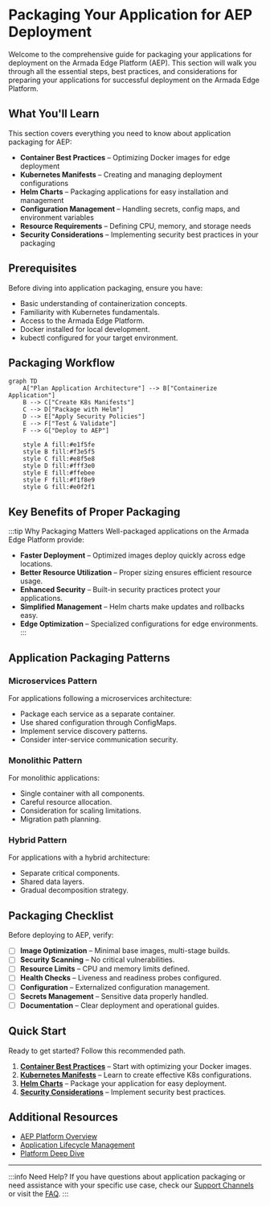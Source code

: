 # Packaging Your Application for AEP Deployment

Welcome to the comprehensive guide for packaging your applications for deployment on the Armada Edge Platform (AEP). This section will walk you through all the essential steps, best practices, and considerations for preparing your applications for successful deployment on the Armada Edge Platform.

## What You'll Learn

This section covers everything you need to know about application packaging for AEP:

- **Container Best Practices** – Optimizing Docker images for edge deployment
- **Kubernetes Manifests** – Creating and managing deployment configurations
- **Helm Charts** – Packaging applications for easy installation and management
- **Configuration Management** – Handling secrets, config maps, and environment variables
- **Resource Requirements** – Defining CPU, memory, and storage needs
- **Security Considerations** – Implementing security best practices in your packaging

## Prerequisites

Before diving into application packaging, ensure you have:

- Basic understanding of containerization concepts.
- Familiarity with Kubernetes fundamentals.
- Access to the Armada Edge Platform.
- Docker installed for local development.
- kubectl configured for your target environment.

## Packaging Workflow

```mermaid
graph TD
    A["Plan Application Architecture"] --> B["Containerize Application"]
    B --> C["Create K8s Manifests"]
    C --> D["Package with Helm"]
    D --> E["Apply Security Policies"]
    E --> F["Test & Validate"]
    F --> G["Deploy to AEP"]
    
    style A fill:#e1f5fe
    style B fill:#f3e5f5
    style C fill:#e8f5e8
    style D fill:#fff3e0
    style E fill:#ffebee
    style F fill:#f1f8e9
    style G fill:#e0f2f1
```

## Key Benefits of Proper Packaging

:::tip Why Packaging Matters
Well-packaged applications on the Armada Edge Platform provide:
- **Faster Deployment** – Optimized images deploy quickly across edge locations.
- **Better Resource Utilization** – Proper sizing ensures efficient resource usage.
- **Enhanced Security** – Built-in security practices protect your applications.
- **Simplified Management** – Helm charts make updates and rollbacks easy.
- **Edge Optimization** – Specialized configurations for edge environments.
:::

## Application Packaging Patterns

### Microservices Pattern
For applications following a microservices architecture:
- Package each service as a separate container.
- Use shared configuration through ConfigMaps.
- Implement service discovery patterns.
- Consider inter-service communication security.

### Monolithic Pattern
For monolithic applications:
- Single container with all components.
- Careful resource allocation.
- Consideration for scaling limitations.
- Migration path planning.

### Hybrid Pattern
For applications with a hybrid architecture:
- Separate critical components.
- Shared data layers.
- Gradual decomposition strategy.

## Packaging Checklist

Before deploying to AEP, verify:

- [ ] **Image Optimization** – Minimal base images, multi-stage builds.
- [ ] **Security Scanning** – No critical vulnerabilities.
- [ ] **Resource Limits** – CPU and memory limits defined.
- [ ] **Health Checks** – Liveness and readiness probes configured.
- [ ] **Configuration** – Externalized configuration management.
- [ ] **Secrets Management** – Sensitive data properly handled.
- [ ] **Documentation** – Clear deployment and operational guides.

## Quick Start

Ready to get started? Follow this recommended path.

1. **[Container Best Practices](./container-best-practices.md)** – Start with optimizing your Docker images.
2. **[Kubernetes Manifests](./kubernetes-manifests.md)** – Learn to create effective K8s configurations.
3. **[Helm Charts](./helm-charts.md)** – Package your application for easy deployment.
4. **[Security Considerations](./security-considerations.md)** – Implement security best practices.

## Additional Resources

- [AEP Platform Overview](../getting-started/platform-overview.md)
- [Application Lifecycle Management](../application-lifecycle/overview.md)
- [Platform Deep Dive](../platform-deep-dive/overview.md)

---

:::info Need Help?
If you have questions about application packaging or need assistance with your specific use case, check our [Support Channels](../developer-resources/support/support-channels.md) or visit the [FAQ](../faq.md).
::: 